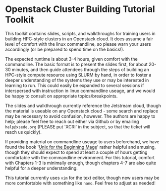 # Openstack Cluster Building Tutorial Toolkit

This toolkit contains slides, scripts, and walkthroughs for training users in building HPC-style
clusters in an Openstack cloud. It does assume a fair level of comfort with the linux commandline, 
so please warn your users accordingly (or be prepared to spend time on the basics!).

The expected runtime is about 3-4 hours, given comfort with the commandline. The basic format
is to present the slides first, for about 20-30 minutes, and then guide attendees through 
the steps of building an HPC-style compute resource using SLURM by hand, in order to foster
a deeper understanding of the systems they use or may be interested in learning to run. 
This could easily be expanded to several sessions if interspersed with instruction in linux
commandline useage, and we would be happy to consult on appropriate topics/breakpoints.

The slides and walkthrough currently reference the Jetstream cloud, though the material
is useable on any Openstack cloud - some search and replace may be necessary to avoid confusion, 
however. The authors are happy to help; please feel free to reach out either via Github or 
by emailing `help@xsede.org` (PLEASE put 'XCRI' in the subject, so that the ticket will reach us
quickly).

If providing material on commandline useage to users beforehand, we have found the book 
'[Unix for the Beginning Mage](http://unixmages.com/the-first-book/)' 
rather helpful and amusing, though they should expect to spend at least a couple of
hours getting comfortable with the commandline environment. For this tutorial, comfort with Chapters
1-3 is minimally enough, though chapters 4-7 are also quite helpful for a deeper understanding. 

This tutorial currently uses `vim` for the text editor, though new users may be more comfortable
with something like `nano`. Feel free to adjust as needed!
